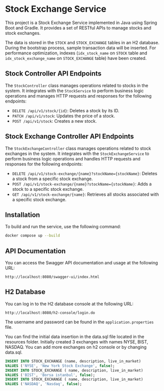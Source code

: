 # Stock Exchange Service

This project is a Stock Exchange Service implemented in Java using Spring Boot and Gradle. It provides a set of RESTful APIs to manage stocks and stock exchanges.

The data is stored in the `STOCK` and `STOCK_EXCHANGE` tables in an H2 database. During the bootstrap process, sample transaction data will be inserted. For performance optimization, indexes (`idx_stock_name` on `STOCK` table and `idx_stock_exchange_name` on `STOCK_EXCHANGE` table) have been created.

## Stock Controller API Endpoints

The `StockController` class manages operations related to stocks in the system. It integrates with the `StockService` to perform business logic operations and manages HTTP requests and responses for the following endpoints:

- `DELETE /api/v1/stock/{id}`: Deletes a stock by its ID.
- `PATCH /api/v1/stock`: Updates the price of a stock.
- `POST /api/v1/stock`: Creates a new stock.

## Stock Exchange Controller API Endpoints

The `StockExchangeController` class manages operations related to stock exchanges in the system. It integrates with the `StockExchangeService` to perform business logic operations and handles HTTP requests and responses for the following endpoints:

- `DELETE /api/v1/stock-exchange/{name}?stockName={stockName}`: Deletes a stock from a specific stock exchange.
- `POST /api/v1/stock-exchange/{name}?stockName={stockName}`: Adds a stock to a specific stock exchange.
- `GET /api/v1/stock-exchange/{name}`: Retrieves all stocks associated with a specific stock exchange.

## Installation

To build and run the service, use the following command:

```bash
docker compose up --build
```

## API Documentation

You can access the Swagger API documentation and usage at the following URL:

```
http://localhost:8080/swagger-ui/index.html
```

## H2 Database

You can log in to the H2 database console at the following URL:

```
http://localhost:8080/h2-console/login.do
```

The username and password can be found in the `application.properties` file.

You can find the initial data insertion in the data.sql file located in the resources folder.
Initially created 3 exchanges with names NYSE, BIST, NASDAQ.
You can add more exchanges on h2 console or by changing data.sql.

```sql
INSERT INTO STOCK_EXCHANGE (name, description, live_in_market)
VALUES ('NYSE', 'New York Stock Exchange', false);
INSERT INTO STOCK_EXCHANGE ( name, description, live_in_market)
VALUES ('BIST', 'Borsa istanbul', false);
INSERT INTO STOCK_EXCHANGE ( name, description, live_in_market)
VALUES ('NASDAQ', 'Nasdaq', false);